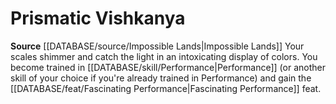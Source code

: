 ﻿---
id: '228'
name: Prismatic Vishkanya
rarity: Common
source: '[[DATABASE/source/Impossible Lands|Impossible Lands]]'
type: Heritage

---
# Prismatic Vishkanya

**Source** [[DATABASE/source/Impossible Lands|Impossible Lands]]
Your scales shimmer and catch the light in an intoxicating display of colors. You become trained in [[DATABASE/skill/Performance|Performance]] (or another skill of your choice if you're already trained in Performance) and gain the [[DATABASE/feat/Fascinating Performance|Fascinating Performance]] feat.